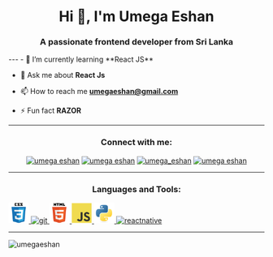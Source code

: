 <h1 align="center">Hi 👋, I'm Umega Eshan</h1>
<h3 align="center">A passionate frontend developer from Sri Lanka</h3>
---
- 🌱 I’m currently learning **React JS**

- 💬 Ask me about **React Js**

- 📫 How to reach me **umegaeshan@gmail.com**

- ⚡ Fun fact **RAZOR**

---

<h3 align="center">Connect with me:</h3>
<p align="center">
<a href="https://www.linkedin.com/in/umega-eshan-6baa06356/" target="blank"><img align="center" src="https://raw.githubusercontent.com/rahuldkjain/github-profile-readme-generator/master/src/images/icons/Social/linked-in-alt.svg" alt="umega eshan" height="30" width="40" /></a>
<a href="https://www.facebook.com/umega.eshan" target="blank"><img align="center" src="https://raw.githubusercontent.com/rahuldkjain/github-profile-readme-generator/master/src/images/icons/Social/facebook.svg" alt="umega eshan" height="30" width="40" /></a>
<a href="https://instagram.com/umega_eshan" target="blank"><img align="center" src="https://raw.githubusercontent.com/rahuldkjain/github-profile-readme-generator/master/src/images/icons/Social/instagram.svg" alt="umega_eshan" height="30" width="40" /></a>
<a href="https://www.youtube.com/@umegaeshanprivet" target="blank"><img align="center" src="https://raw.githubusercontent.com/rahuldkjain/github-profile-readme-generator/master/src/images/icons/Social/youtube.svg" alt="umega eshan" height="30" width="40" /></a>
</p>

---

<h3 align="center">Languages and Tools:</h3>
<p align="left"> <a href="https://www.w3schools.com/css/" target="_blank" rel="noreferrer"> <img src="https://raw.githubusercontent.com/devicons/devicon/master/icons/css3/css3-original-wordmark.svg" alt="css3" width="40" height="40"/> </a> <a href="https://git-scm.com/" target="_blank" rel="noreferrer"> <img src="https://www.vectorlogo.zone/logos/git-scm/git-scm-icon.svg" alt="git" width="40" height="40"/> </a> <a href="https://www.w3.org/html/" target="_blank" rel="noreferrer"> <img src="https://raw.githubusercontent.com/devicons/devicon/master/icons/html5/html5-original-wordmark.svg" alt="html5" width="40" height="40"/> </a> <a href="https://developer.mozilla.org/en-US/docs/Web/JavaScript" target="_blank" rel="noreferrer"> <img src="https://raw.githubusercontent.com/devicons/devicon/master/icons/javascript/javascript-original.svg" alt="javascript" width="40" height="40"/> </a> <a href="https://www.python.org" target="_blank" rel="noreferrer"> <img src="https://raw.githubusercontent.com/devicons/devicon/master/icons/python/python-original.svg" alt="python" width="40" height="40"/> </a> <a href="https://reactnative.dev/" target="_blank" rel="noreferrer"> <img src="https://reactnative.dev/img/header_logo.svg" alt="reactnative" width="40" height="40"/> </a> </p>

---

<p><img align="center" src="https://github-readme-stats.vercel.app/api/top-langs?username=umegaeshan&show_icons=true&locale=en&layout=compact" alt="umegaeshan" /></p>
